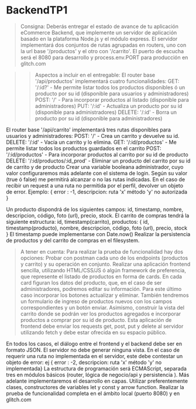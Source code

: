 # BackendTP1

>Consigna: Deberás entregar el estado de avance de tu aplicación eCommerce Backend, que implemente un servidor de aplicación basado en la plataforma Node.js y el módulo express. El servidor implementará dos conjuntos de rutas agrupadas en routers, uno con la url base '/productos' y el otro con '/carrito'. El puerto de escucha será el 8080 para desarrollo y process.env.PORT para producción en glitch.com

>>Aspectos a incluir en el entregable: 
El router base '/api/productos' implementará cuatro funcionalidades:
GET: '/:id?' - Me permite listar todos los productos disponibles ó un producto por su id (disponible para usuarios y administradores)
POST: '/' - Para incorporar productos al listado (disponible para administradores)
PUT: '/:id' - Actualiza un producto por su id (disponible para administradores)
DELETE: '/:id' - Borra un producto por su id (disponible para administradores)

El router base '/api/carrito' implementará tres rutas disponibles para usuarios y administradores:
POST: '/' - Crea un carrito y devuelve su id.
DELETE: '/:id' - Vacía un carrito y lo elimina.
GET: '/:id/productos' - Me permite listar todos los productos guardados en el carrito
POST: '/:id/productos' - Para incorporar productos al carrito por su id de producto
DELETE: '/:id/productos/:id_prod' - Eliminar un producto del carrito por su id de carrito y de producto
Crear una variable booleana administrador, cuyo valor configuraremos más adelante con el sistema de login. Según su valor (true ó false) me permitirá alcanzar o no las rutas indicadas. En el caso de recibir un request a una ruta no permitida por el perfil, devolver un objeto de error. Ejemplo: { error : -1, descripcion: ruta 'x' método 'y' no autorizada }

Un producto dispondrá de los siguientes campos:  id, timestamp, nombre, descripcion, código, foto (url), precio, stock.
El carrito de compras tendrá la siguiente estructura: 
id, timestamp(carrito), productos: { id, timestamp(producto), nombre, descripcion, código, foto (url), precio, stock }
El timestamp puede implementarse con Date.now()
Realizar la persistencia de productos y del carrito de compras en el filesystem.

>A tener en cuenta:
Para realizar la prueba de funcionalidad hay dos opciones:
Probar con postman cada uno de los endpoints (productos y carrito) y su operación en conjunto.
Realizar una aplicación frontend sencilla, utilizando HTML/CSS/JS ó algún framework de preferencia, que represente el listado de productos en forma de cards. En cada card figuran los datos del producto, que, en el caso de ser administradores, podremos editar su información. Para este último caso incorporar los botones actualizar y eliminar. También tendremos un formulario de ingreso de productos nuevos con los campos correspondientes y un botón enviar. Asimismo, construir la vista del carrito donde se podrán ver los productos agregados e incorporar productos a comprar por su id de producto. Esta aplicación de frontend debe enviar los requests get, post, put y delete al servidor utilizando fetch y debe estar ofrecida en su espacio público.

En todos los casos, el diálogo entre el frontend y el backend debe ser en formato JSON. El servidor no debe generar ninguna vista.
En el caso de requerir una ruta no implementada en el servidor, este debe contestar un objeto de error: ej { error : -2, descripcion: ruta 'x' método 'y' no implementada}
La estructura de programación será ECMAScript, separada tres en módulos básicos (router, lógica de negocio/api y persistencia ). Más adelante implementaremos el desarrollo en capas. Utilizar preferentemente clases, constructores de variables let y const y arrow function.
Realizar la prueba de funcionalidad completa en el ámbito local (puerto 8080) y en glitch.com
